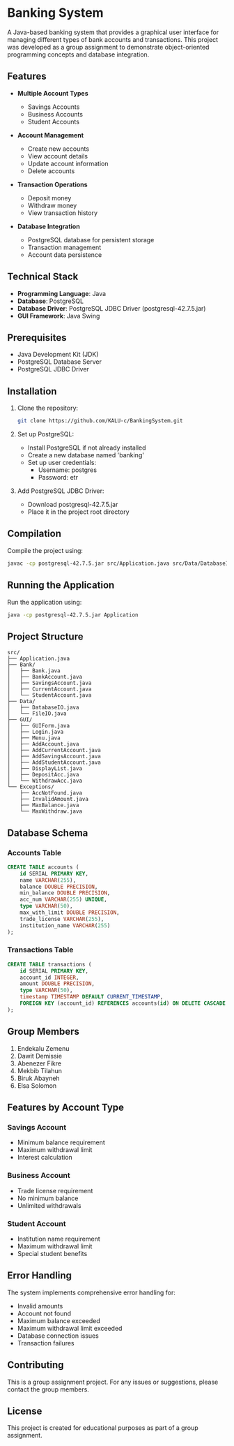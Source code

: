 # Banking System

A Java-based banking system that provides a graphical user interface for managing different types of bank accounts and transactions. This project was developed as a group assignment to demonstrate object-oriented programming concepts and database integration.

## Features

- **Multiple Account Types**

  - Savings Accounts
  - Business Accounts
  - Student Accounts

- **Account Management**

  - Create new accounts
  - View account details
  - Update account information
  - Delete accounts

- **Transaction Operations**

  - Deposit money
  - Withdraw money
  - View transaction history

- **Database Integration**
  - PostgreSQL database for persistent storage
  - Transaction management
  - Account data persistence

## Technical Stack

- **Programming Language**: Java
- **Database**: PostgreSQL
- **Database Driver**: PostgreSQL JDBC Driver (postgresql-42.7.5.jar)
- **GUI Framework**: Java Swing

## Prerequisites

- Java Development Kit (JDK)
- PostgreSQL Database Server
- PostgreSQL JDBC Driver

## Installation

1. Clone the repository:

   ```bash
   git clone https://github.com/KALU-c/BankingSystem.git
   ```

2. Set up PostgreSQL:

   - Install PostgreSQL if not already installed
   - Create a new database named 'banking'
   - Set up user credentials:
     - Username: postgres
     - Password: etr

3. Add PostgreSQL JDBC Driver:
   - Download postgresql-42.7.5.jar
   - Place it in the project root directory

## Compilation

Compile the project using:

```bash
javac -cp postgresql-42.7.5.jar src/Application.java src/Data/DatabaseIO.java src/Data/FileIO.java src/Bank/Bank.java src/Bank/BankAccount.java src/Bank/SavingsAccount.java src/Bank/CurrentAccount.java src/Bank/StudentAccount.java src/GUI/GUIForm.java src/GUI/Login.java src/GUI/Menu.java src/GUI/AddAccount.java src/GUI/AddCurrentAccount.java src/GUI/AddSavingsAccount.java src/GUI/AddStudentAccount.java src/GUI/DisplayList.java src/GUI/DepositAcc.java src/GUI/WithdrawAcc.java src/Exceptions/AccNotFound.java src/Exceptions/InvalidAmount.java src/Exceptions/MaxBalance.java src/Exceptions/MaxWithdraw.java
```

## Running the Application

Run the application using:

```bash
java -cp postgresql-42.7.5.jar Application
```

## Project Structure

```
src/
├── Application.java
├── Bank/
│   ├── Bank.java
│   ├── BankAccount.java
│   ├── SavingsAccount.java
│   ├── CurrentAccount.java
│   └── StudentAccount.java
├── Data/
│   ├── DatabaseIO.java
│   └── FileIO.java
├── GUI/
│   ├── GUIForm.java
│   ├── Login.java
│   ├── Menu.java
│   ├── AddAccount.java
│   ├── AddCurrentAccount.java
│   ├── AddSavingsAccount.java
│   ├── AddStudentAccount.java
│   ├── DisplayList.java
│   ├── DepositAcc.java
│   └── WithdrawAcc.java
└── Exceptions/
    ├── AccNotFound.java
    ├── InvalidAmount.java
    ├── MaxBalance.java
    └── MaxWithdraw.java
```

## Database Schema

### Accounts Table

```sql
CREATE TABLE accounts (
    id SERIAL PRIMARY KEY,
    name VARCHAR(255),
    balance DOUBLE PRECISION,
    min_balance DOUBLE PRECISION,
    acc_num VARCHAR(255) UNIQUE,
    type VARCHAR(50),
    max_with_limit DOUBLE PRECISION,
    trade_license VARCHAR(255),
    institution_name VARCHAR(255)
);
```

### Transactions Table

```sql
CREATE TABLE transactions (
    id SERIAL PRIMARY KEY,
    account_id INTEGER,
    amount DOUBLE PRECISION,
    type VARCHAR(50),
    timestamp TIMESTAMP DEFAULT CURRENT_TIMESTAMP,
    FOREIGN KEY (account_id) REFERENCES accounts(id) ON DELETE CASCADE
);
```

## Group Members

1. Endekalu Zemenu
2. Dawit Demissie
3. Abenezer Fikre
4. Mekbib Tilahun
5. Biruk Abayneh
6. Elsa Solomon

## Features by Account Type

### Savings Account

- Minimum balance requirement
- Maximum withdrawal limit
- Interest calculation

### Business Account

- Trade license requirement
- No minimum balance
- Unlimited withdrawals

### Student Account

- Institution name requirement
- Maximum withdrawal limit
- Special student benefits

## Error Handling

The system implements comprehensive error handling for:

- Invalid amounts
- Account not found
- Maximum balance exceeded
- Maximum withdrawal limit exceeded
- Database connection issues
- Transaction failures

## Contributing

This is a group assignment project. For any issues or suggestions, please contact the group members.

## License

This project is created for educational purposes as part of a group assignment.
